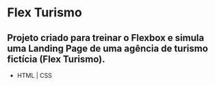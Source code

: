 # Flex Turismo

## Projeto criado para treinar o Flexbox e simula uma Landing Page de uma agência de turismo fictícia (Flex Turismo).

* HTML | CSS